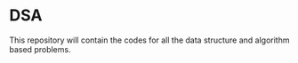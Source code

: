 # DSA
This repository will contain the codes for all the data structure and algorithm based problems.
